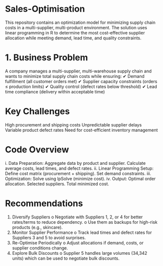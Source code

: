 # Sales-Optimisation
This repository contains an optimization model for minimizing supply chain costs in a multi-supplier, multi-product environment. The solution uses linear programming in R to determine the most cost-effective supplier allocation while meeting demand, lead time, and quality constraints.

# 1. Business Problem
A company manages a multi-supplier, multi-warehouse supply chain and wants to minimize total supply chain costs while ensuring:
✔ Demand fulfillment (all customer orders met)
✔ Supplier capacity constraints (orders ≤ production limits)
✔ Quality control (defect rates below threshold)
✔ Lead time compliance (delivery within acceptable time)

# Key Challenges
High procurement and shipping costs
Unpredictable supplier delays
Variable product defect rates
Need for cost-efficient inventory management
# Code Overview
i. Data Preparation:
Aggregate data by product and supplier.
Calculate average costs, lead times, and defect rates.
ii. Linear Programming Setup:
Define cost matrix (procurement + shipping).
Set demand constraints.
iii. Optimization:
Solve using lpSolve (minimize cost).
iv. Output:
Optimal order allocation.
Selected suppliers.
Total minimized cost.

# Recommendations 
1. Diversify Suppliers 
o Negotiate with Suppliers 1, 2, or 4 for better rates/terms to reduce 
dependency. 
o Use them as backups for high-risk products (e.g., skincare). 
2. Monitor Supplier Performance 
o Track lead times and defect rates for Suppliers 3 and 5 to avoid 
surprises. 
3. Re-Optimise Periodically 
o Adjust allocations if demand, costs, or supplier conditions change. 
4. Explore Bulk Discounts 
o Supplier 5 handles large volumes (34,342 units) which can be used to 
negotiate bulk discounts. 
